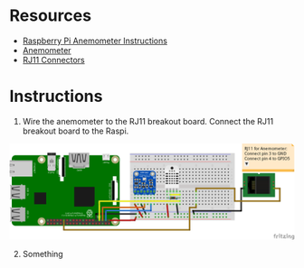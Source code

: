 # Resources
* [Raspberry Pi Anemometer Instructions](https://projects.raspberrypi.org/en/projects/build-your-own-weather-station/6)
* [Anemometer](https://www.argentdata.com/catalog/product_info.php?products_id=145)
* [RJ11 Connectors](https://www.amazon.com/Electronics-Salon-Right-Breakout-Terminal-Connector/dp/B01GNO4L6K/ref=sr_1_1_sspa?ie=UTF8&qid=1541341497&sr=8-1-spons&keywords=rj11+breakout&psc=1)
# Instructions
1. Wire the anemometer to the RJ11 breakout board. Connect the RJ11 breakout board to the Raspi.

![Anemometer](https://github.com/kjellwr4/Raspi-Weather-Station/blob/BMP280/Anemometer/Raspi%20BMP280%20DHT22%20Anemometer%20with%20BB_bb.png)

2. Something
